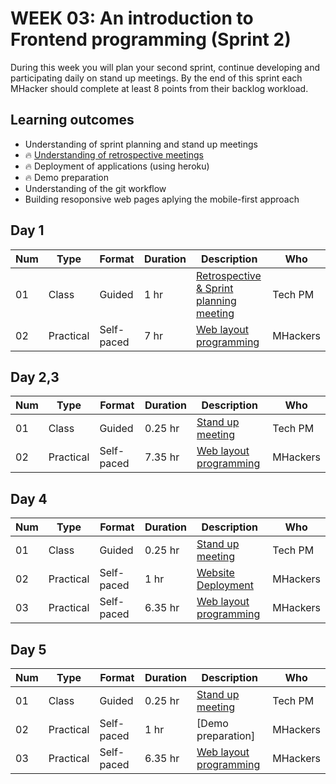 # WEEK 03: An introduction to Frontend programming  (Sprint 2)
 
 During this week you will plan your second sprint, continue developing and participating daily on stand up meetings.
 By the end of this sprint each MHacker should complete at least 8 points from their backlog workload.
 
 ## Learning outcomes
 * Understanding of sprint planning and stand up meetings
 * :fire: [Understanding of retrospective meetings](https://github.com/magma-labs/MagmaHackers/blob/master/module-01/week-03/day-01/01-Retrospective%20meeting.md)
 * :fire: Deployment of applications (using heroku)
 * :fire: Demo preparation
 * Understanding of the git workflow
 * Building resoponsive web pages aplying the mobile-first approach

## Day 1

Num | Type | Format | Duration | Description | Who
-- | -- | -- | -- | -- | --
01 | Class |Guided | 1 hr | [Retrospective & Sprint planning meeting](https://github.com/magma-labs/MagmaHackers/blob/master/module-01/week-03/day-01/01-Retrospective%20meeting.md) | Tech PM
02 | Practical | Self-paced | 7 hr | [Web layout programming](https://github.com/magma-labs/MagmaHackers/blob/master/module-01/week-02/day-01/03-Web%20layout%20programming.md)| MHackers

## Day 2,3

Num | Type | Format | Duration | Description | Who
-- | -- | -- | -- | -- | --
01 | Class |Guided | 0.25 hr | [Stand up meeting](https://github.com/magma-labs/MagmaHackers/blob/master/module-01/week-02/day-02/01-Stand%20up%20meeting.md) | Tech PM
02 | Practical | Self-paced | 7.35 hr | [Web layout programming](https://github.com/magma-labs/MagmaHackers/blob/master/module-01/week-02/day-01/03-Web%20layout%20programming.md)| MHackers

## Day 4

Num | Type | Format | Duration | Description | Who
-- | -- | -- | -- | -- | --
01 | Class | Guided | 0.25 hr | [Stand up meeting](https://github.com/magma-labs/MagmaHackers/blob/master/module-01/week-02/day-02/01-Stand%20up%20meeting.md) | Tech PM
02 | Practical | Self-paced | 1 hr | [Website Deployment](https://github.com/magma-labs/MagmaHackers/blob/master/module-01/week-03/topics/website-deployment.md) | MHackers
03 | Practical | Self-paced | 6.35 hr | [Web layout programming](https://github.com/magma-labs/MagmaHackers/blob/master/module-01/week-02/day-01/03-Web%20layout%20programming.md)| MHackers

## Day 5

Num | Type | Format | Duration | Description | Who
-- | -- | -- | -- | -- | --
01 | Class |Guided | 0.25 hr | [Stand up meeting](https://github.com/magma-labs/MagmaHackers/blob/master/module-01/week-02/day-02/01-Stand%20up%20meeting.md) | Tech PM
02 | Practical | Self-paced | 1 hr | [Demo preparation] | MHackers
03 | Practical | Self-paced | 6.35 hr | [Web layout programming](https://github.com/magma-labs/MagmaHackers/blob/master/module-01/week-02/day-01/03-Web%20layout%20programming.md)| MHackers

